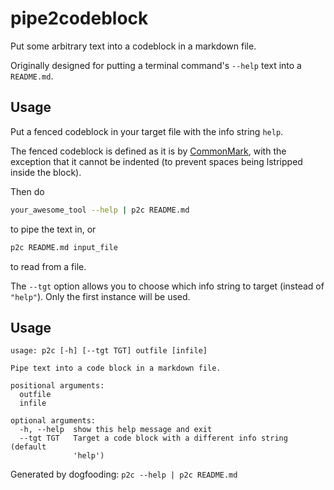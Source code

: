 # pipe2codeblock

Put some arbitrary text into a codeblock in a markdown file.

Originally designed for putting a terminal command's `--help` text into a `README.md`.

## Usage

Put a fenced codeblock in your target file with the info string `help`.

The fenced codeblock is defined as it is by [CommonMark](https://spec.commonmark.org/0.29/#fenced-code-blocks),
with the exception that it cannot be indented (to prevent spaces being lstripped inside the block).

Then do 

```bash
your_awesome_tool --help | p2c README.md
```

to pipe the text in, or

```bash
p2c README.md input_file 
```

to read from a file.

The `--tgt` option allows you to choose which info string to target (instead of `"help"`).
Only the first instance will be used.


## Usage

```help
usage: p2c [-h] [--tgt TGT] outfile [infile]

Pipe text into a code block in a markdown file.

positional arguments:
  outfile
  infile

optional arguments:
  -h, --help  show this help message and exit
  --tgt TGT   Target a code block with a different info string (default
              'help')
```

Generated by dogfooding: `p2c --help | p2c README.md`
